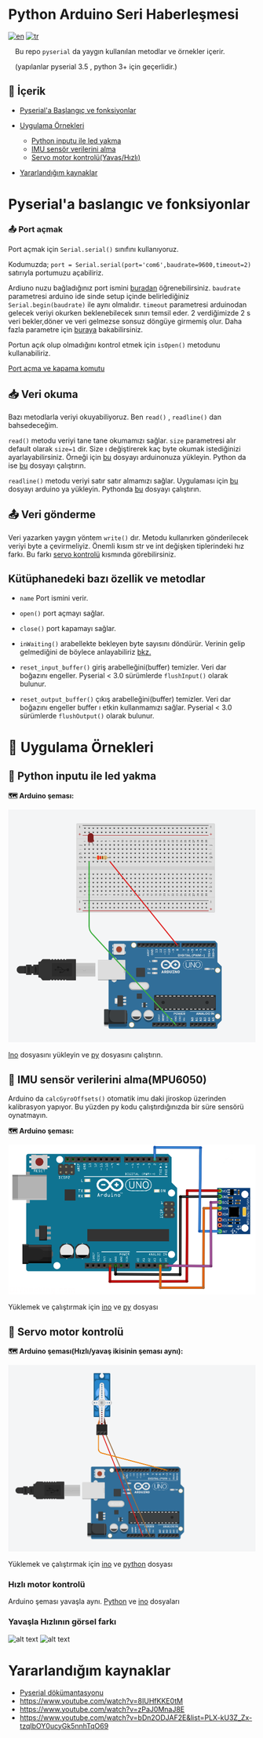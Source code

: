 # Python Arduino Seri Haberleşmesi
[![en](https://img.shields.io/badge/lang-en-red.svg)](https://github.com/ErenKaymakci/Pyserial-Arduino/blob/main/README.en.md)
[![tr](https://img.shields.io/badge/lang-tr-green.svg)](https://github.com/ErenKaymakci/Pyserial-Arduino/edit/main/README.md)

&emsp;Bu repo `pyserial` da yaygın kullanılan metodlar ve örnekler içerir. 

&emsp;(yapılanlar pyserial 3.5 , python 3+ için geçerlidir.)

## 📑 İçerik
- [Pyserial'a Başlangıç ve fonksiyonlar](#pyseriala-baslangıc-ve-fonksiyonlar)
- [Uygulama Örnekleri](#-uygulama-örnekleri)
  * [Python inputu ile led yakma](#-python-inputu-ile-led-yakma)
  * [IMU sensör verilerini alma](#-imu-sensör-verilerini-alma)
  * [Servo motor kontrolü(Yavaş/Hızlı)](#-servo-motor-kontrolü)
  
  
- [Yararlandığım kaynaklar](#yararlandığım-kaynaklar)


# Pyserial'a baslangıc ve fonksiyonlar 


### 📤 Port açmak 
Port açmak için `Serial.serial()` sınıfını kullanıyoruz.
 
Kodumuzda; `port = Serial.serial(port='com6',baudrate=9600,timeout=2)` satırıyla portumuzu açabiliriz.

Ardiuno nuzu bağladığınız port ismini [buradan](/img/port_name.png) öğrenebilirsiniz. `baudrate` parametresi arduino ide sinde setup içinde belirlediğiniz `Serial.begin(baudrate)` ile aynı olmalıdır. `timeout` parametresi arduinodan gelecek veriyi okurken beklenebilecek sınırı temsil eder. 2 verdiğimizde 2 s veri bekler,döner ve veri gelmezse sonsuz döngüye girmemiş olur. Daha fazla parametre için [buraya](https://pyserial.readthedocs.io/en/latest/pyserial_api.html) bakabilirsiniz. 

 Portun açık olup olmadığını kontrol etmek için `isOpen()` metodunu kullanabiliriz.
 
 [Port açma ve kapama komutu](#kütüphanedeki-bazı-özellik-ve-metodlar)
 
 
 ## 📥 Veri okuma 
 Bazı metodlarla veriyi okuyabiliyoruz. Ben `read()` , `readline()` dan bahsedeceğim. 
 
 `read()` metodu veriyi tane tane okumamızı sağlar. `size` parametresi alır default olarak `size=1` dir. Size ı değiştirerek kaç byte okumak istediğinizi ayarlayabilirsiniz. Örneği için [bu](/getting_data/read.ino) dosyayı arduinonuza yükleyin. Python da ise [bu](/getting_data/read.py) dosyayı çalıştırın. 
 
 `readline()` metodu veriyi satır satır almamızı sağlar. Uygulaması için [bu](/getting_data/readline.ino) dosyayı arduino ya yükleyin. Pythonda [bu](/getting_data/readline.py) dosyayı çalıştırın.
 
 ## 📤 Veri gönderme 
 Veri yazarken yaygın yöntem `write()` dır. Metodu kullanırken gönderilecek veriyi byte a çevirmeliyiz. Önemli kısım str ve int değişken tiplerindeki hız farkı. Bu farkı [servo kontrolü](#yavaşla-hızlının-görsel-farkı) kısmında görebilirsiniz.
 
 ## Kütüphanedeki bazı özellik ve metodlar  
 
- `name` Port ismini verir. 
 
- `open()` port açmayı sağlar.

- `close()` port kapamayı sağlar.
 
- `inWaiting()` arabellekte bekleyen byte sayısını döndürür. Verinin gelip gelmediğini de böylece anlayabiliriz [bkz.](https://github.com/ErenKaymakci/PyserialArduino/blob/main/get_imu_data.py#L10)

- `reset_input_buffer()` giriş arabelleğini(buffer) temizler. Veri dar boğazını engeller. Pyserial < 3.0 sürümlerde `flushInput()` olarak bulunur.

- `reset_output_buffer()` çıkış arabelleğini(buffer) temizler. Veri dar boğazını engeller buffer ı etkin kullanmamızı sağlar. Pyserial < 3.0 sürümlerde `flushOutput()` olarak bulunur.



# 📖 Uygulama Örnekleri

## 📌 Python inputu ile led yakma

**🗺️ Arduino şeması:**

![led on-off](/img/led_sema.png)

[Ino](/examples/led_on-off/led_on-off.ino) dosyasını yükleyin ve [py](/examples/led_on-off/led_on-off.py) dosyasını çalıştırın.  

## 📌 IMU sensör verilerini alma(MPU6050)

Arduino da `calcGyroOffsets()` otomatik imu daki jiroskop üzerinden kalibrasyon yapıyor. Bu yüzden py kodu çalıştırdığınızda bir süre sensörü oynatmayın. 

**🗺️ Arduino şeması:**

![IMU](/img/imu_sema.png)

Yüklemek ve çalıştırmak için [ino](/examples/getting_imu_values/get_imu_data.ino) ve [py](/examples/getting_imu_values/get_imu_data.py) dosyası



## 📌 Servo motor kontrolü

**🗺️ Arduino şeması(Hızlı/yavaş ikisinin şeması aynı):**

![servo](/img/servo_sema.png)

Yüklemek ve çalıştırmak için [ino](/examples/servo_control/servo_control.ino) ve [python](/examples/servo_control/servo_control.py) dosyası

### Hızlı motor kontrolü
Arduino şeması yavaşla aynı. [Python](/examples/servo_control-faster/servo_control_faster.py) ve [ino](/examples/servo_control-faster/servo_control_faster.ino) dosyaları

### Yavaşla Hızlının görsel farkı


![alt text](/img/normal.gif "Slow")  ![alt text](/img/faster.gif "Faster")


# Yararlandığım kaynaklar
- [Pyserial dökümantasyonu](https://pyserial.readthedocs.io/en/latest/pyserial_api.html)
- https://www.youtube.com/watch?v=8IUHfKKE0tM
- https://www.youtube.com/watch?v=zPaJ0MnaJ8E
- https://www.youtube.com/watch?v=bDn2ODJAF2E&list=PLX-kU3Z_Zx-tzqIbOY0ucyGk5nnhTqO69
